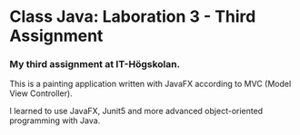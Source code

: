 # Class Java: Laboration 3 - Third Assignment
### My third assignment at IT-Högskolan.

This is a painting application written with JavaFX according to MVC (Model View Controller).

I learned to use JavaFX, Junit5 and more advanced object-oriented programming with Java.
